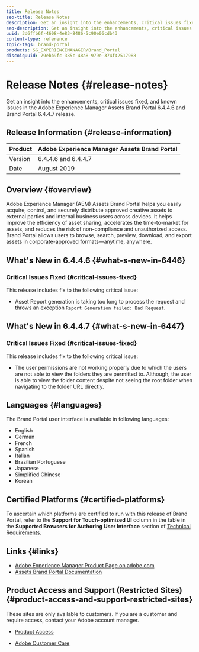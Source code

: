 ```yaml
---
title: Release Notes
seo-title: Release Notes
description: Get an insight into the enhancements, critical issues fixed, and known issues in the Adobe Experience Manager Assets Brand Portal 6.4.4.6 and Brand Portal 6.4.4.7 release.
seo-description: Get an insight into the enhancements, critical issues fixed, and known issues in the Adobe Experience Manager Assets Brand Portal 6.4.4.6 and Brand Portal 6.4.4.7 release.
uuid: 3d6ffb6f-4608-4e83-8486-5c90e06cdb43
content-type: reference
topic-tags: brand-portal
products: SG_EXPERIENCEMANAGER/Brand_Portal
discoiquuid: 79ebb9fc-385c-48a8-979e-374f42517988
---
```


# Release Notes {#release-notes}

Get an insight into the enhancements, critical issues fixed, and known issues in the Adobe Experience Manager Assets Brand Portal 6.4.4.6 and Brand Portal 6.4.4.7 release.

## Release Information {#release-information}

| Product |Adobe Experience Manager Assets Brand Portal |
|---|---|
| Version | 6.4.4.6 and 6.4.4.7 |
| Date | August 2019 |

## Overview {#overview}

Adobe Experience Manager (AEM) Assets Brand Portal helps you easily acquire, control, and securely distribute approved creative assets to external parties and internal business users across devices. It helps improve the efficiency of asset sharing, accelerates the time-to-market for assets, and reduces the risk of non-compliance and unauthorized access. Brand Portal allows users to browse, search, preview, download, and export assets in corporate-approved formats—anytime, anywhere.

## What's New in 6.4.4.6 {#what-s-new-in-6446}

### Critical Issues Fixed {#critical-issues-fixed}

This release includes fix to the following critical issue:

* Asset Report generation is taking too long to process the request and throws an exception `Report Generation failed: Bad Request`.

## What's New in 6.4.4.7 {#what-s-new-in-6447}

### Critical Issues Fixed {#critical-issues-fixed}

This release includes fix to the following critical issue:

* The user permissions are not working properly due to which the users are not able to view the folders they are permitted to. Although, the user is able to view the folder content despite not seeing the root folder when navigating to the folder URL directly.

## Languages {#languages}

The Brand Portal user interface is available in following languages:

* English
* German
* French
* Spanish
* Italian
* Brazilian Portuguese
* Japanese
* Simplified Chinese
* Korean

## Certified Platforms {#certified-platforms}

To ascertain which platforms are certified to run with this release of Brand Portal, refer to the **Support for Touch-optimized UI** column in the table in the **Supported Browsers for Authoring User Interface** section of [Technical Requirements](https://helpx.adobe.com/experience-manager/6-4/sites/deploying/using/technical-requirements.html).

## Links {#links}

* [Adobe Experience Manager Product Page on adobe.com](http://www.adobe.com/in/marketing-cloud/experience-manager.html)
* [Assets Brand Portal Documentation](https://helpx.adobe.com/experience-manager/brand-portal/user-guide.html)

## Product Access and Support (Restricted Sites) {#product-access-and-support-restricted-sites}

These sites are only available to customers. If you are a customer and require access, contact your Adobe account manager.

* [](https://daycare.day.com) [Product Access](https://login.marketing.adobe.com)

* [Adobe Customer Care](https://helpx.adobe.com/contact.html)
